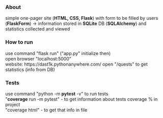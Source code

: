 <h3>About</h3>
simple one-pager site (<strong>HTML, CSS, Flask</strong>) with form to be filled by users (<strong>FlaskForm</strong>) -> information stored in <strong>SQLite</strong> DB (<strong>SQLAlchemy</strong>) and statistics collected and viewed 

<h3>How to run</h3>
use command "flask run" ("app.py" initialize then) <br>
open browser "localhost:5000" <br>
website: https://dast1k.pythonanywhere.com/
open "/quests" to get statistics (info from DB)

<h3>Tests</h3>
use command "python -m <strong>pytest</strong> -v" to run tests <br>
"<strong>coverage</strong> run -m pytest" - to get information about tests coverage % in project <br>
"coverage html" - to get that info in file 
